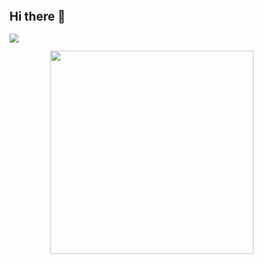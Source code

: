 ## Hi there 👋

<!--
**devbyfauzan/devbyfauzan** is a ✨ _special_ ✨ repository because its `README.md` (this file) appears on your GitHub profile.

Here are some ideas to get you started:

- 🔭 I’m currently working on ...
- 🌱 I’m currently learning ...
- 👯 I’m looking to collaborate on ...
- 🤔 I’m looking for help with ...
- 💬 Ask me about ...
- 📫 How to reach me: ...
- 😄 Pronouns: ...
- ⚡ Fun fact: ...
-->

<p align="start"> 
  <img src="https://komarev.com/ghpvc/?username=fauzanmuh&abbreviated=true&color=brightgreen" /></p>

<p align="center">
  <img src="https://github-readme-stats.vercel.app/api/top-langs/?username=fauzanmuh&hide_progress=false" width="360px" /></p>
